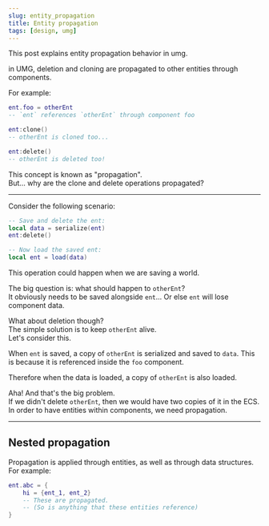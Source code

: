 ```yaml
---
slug: entity_propagation
title: Entity propagation
tags: [design, umg]
---
```


This post explains entity propagation behavior in umg.

<!--truncate-->

in UMG, deletion and cloning are propagated to other entities through components.

For example:
```lua
ent.foo = otherEnt
-- `ent` references `otherEnt` through component foo

ent:clone()
-- otherEnt is cloned too...

ent:delete()
-- otherEnt is deleted too!
```

This concept is known as "propagation".  
But... why are the clone and delete operations propagated?  

---

Consider the following scenario:
```lua
-- Save and delete the ent:
local data = serialize(ent)
ent:delete()

-- Now load the saved ent:
local ent = load(data)
```
This operation could happen when we are saving a world.

The big question is: what should happen to `otherEnt`?  
It obviously needs to be saved alongside `ent`... Or else `ent` will lose component data.   

What about deletion though?  
The simple solution is to keep `otherEnt` alive.  
Let's consider this.

When `ent` is saved, a copy of `otherEnt` is serialized and saved to `data`. This is because it is referenced inside the `foo` component.  

Therefore when the data is loaded, a copy of `otherEnt` is also loaded.

Aha! And that's the big problem.   
If we didn't delete `otherEnt`, then we would have two copies of it in the ECS.   
In order to have entities within components, we need propagation.

---

## Nested propagation

Propagation is applied through entities, as well as through data structures.
For example:
```lua
ent.abc = {
    hi = {ent_1, ent_2}
    -- These are propagated.
    -- (So is anything that these entities reference)
}
```